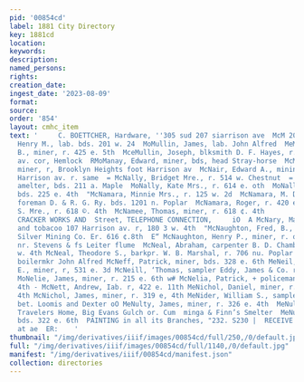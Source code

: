 ```yaml
---
pid: '00854cd'
label: 1881 City Directory
key: 1881cd
location: 
keywords: 
description: 
named_persons: 
rights: 
creation_date: 
ingest_date: '2023-08-09'
format: 
source: 
order: '854'
layout: cmhc_item
text: '     C. BOETTCHER, Hardware, ''305 sud 207 siarrison ave  McM 206 McN  MeMullin,
  Henry M., lab. bds. 201 w. 24  MoMullin, James, lab. John Alfred  MeMullin, John
  B., miner, r. 425 e. 5th  MceMullin, Joseph, blksmith D. F. Hayes, r. St. Louis
  av. cor, Hemlock  RMoManay, Edward, miner, bds, head Stray-horse  McMurray, Thomas,
  miner, r, Brooklyn Heights foot Harrison av  McNair, Edward A., mining broker 224
  Harrison av. r. same  = McNally, Bridget Mre., r. 514 w. Chestnut  = McNally, George,
  amelter, bds. 211 a. Maple  MoNally, Kate Mrs., r. 614 e. oth  MoNally, Miles, miner,
  bds. 225 e. 4th  "McNamara, Minnie Mrs., r. 125 w. 2d  McNamara, M. D., section
  foreman D. & R. G. Ry. bds. 1201 n. Poplar  McNamara, Roger, r. 420 e. 7th  3 McNamee,
  S. Mre., r. 618 ©. 4th  McNamee, Thomas, miner, r. 618 ¢. 4th        PADDOCK’S STEAM
  CRACKER WORKS AND  Street, TELEPHONE CONNECTION,     iO  A McNary, Mack IL, cigars
  and tobacoo 107 Harrison av. r, 180 3 w. 4th  "McNaughton, Fred, B., engineer Chrysolite
  Silver Mining Co. Er. 616 ¢.8th  E“ McNaughton, Henry P., miner, r. old Oro rd.
  nr. Stevens & fs Leiter flume  McNeal, Abraham, carpenter B. D. Chambers, r. 418
  w. 4th McNeal, Theodore S., barkpr. W. B. Marshal, r. 706 nu. Poplar MeNee, John,
  boilermkr John Alfred McNeff, Patrick, miner, bds. 328 e. 6th MeNeil, Alexander
  E., miner, r, 531 e. 3d McNeill, ‘Thomas, sampler Eddy, James & Co. r.309 w. Elm
  MoNelie, James, miner, r. 215 e. 6th w# McNelia, Patrick, + policeman, r. 404 e,
  4th - McNett, Andrew, Iab. r, 422 e. 11th MeNichol, Daniel, miner, r. rear 319 e.
  4th McNichol, James, miner, r. 319 e, 4th MeNider, William S., sampler, r. ns. $d
  bet. Loomis and Dexter oO MeNulty, James, miner, r. 326 e. 4th  MeNulty, Patrick,
  Travelers Home, Big Evans Gulch or. Cum  minga & Finn’s Smelter  MeNulty, P., fniner,
  bds. 322 e. 6th  PAINTING in all its Branches, "232. S230 |  RECEIVE PROMPT ATTENTION
  at ae  ER:    '
thumbnail: "/img/derivatives/iiif/images/00854cd/full/250,/0/default.jpg"
full: "/img/derivatives/iiif/images/00854cd/full/1140,/0/default.jpg"
manifest: "/img/derivatives/iiif/00854cd/manifest.json"
collection: directories
---
```

